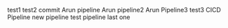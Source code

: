 test1
test2 commit
Arun pipeline
Arun pipeline2
Arun Pipeline3
test3
CICD Pipeline
new pipeline
test pipeline
last one
